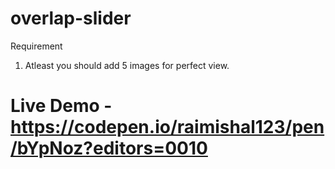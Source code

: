 # overlap-slider

Requirement
1. Atleast you should add 5 images for perfect view.


# Live Demo - https://codepen.io/raimishal123/pen/bYpNoz?editors=0010


